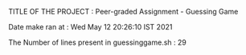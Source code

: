 TITLE OF THE PROJECT : Peer-graded Assignment - Guessing Game

Date make ran at :
Wed May 12 20:26:10 IST 2021

The Number of lines present in guessinggame.sh :
      29
